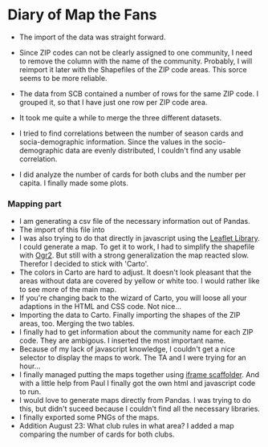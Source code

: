 # Diary of Map the Fans

- The import of the data was straight forward. 

- Since ZIP codes can not be clearly assigned to one community, I need to remove the column with the name of the community. Probably, I will reimport it later with the Shapefiles of the ZIP code areas. This sorce seems to be more reliable. 
- The data from SCB contained a number of rows for the same ZIP code. I grouped it, so that I have just one row per ZIP code area.
- It took me quite a while to merge the three different datasets. 
- I tried to find correlations between the number of season cards and socia-demographic information. Since the values in the socio-demographic data are evenly distributed, I couldn't find any usable correlation.
- I did analyze the number of cards for both clubs and the number per capita. I finally made some plots. 

### Mapping part 

- I am generating a csv file of the necessary information out of Pandas. 
- The import of this file into 
- I was also trying to do that directly in javascript using the [Leaflet Library](http://leaflet.org). I could generate a map. To get it to work, I had to simplify the shapefile with [Ogr2](http://gdal.org/ogr2ogr.html). But still with a strong generalization the map reacted slow. Therefor I decided to stick with 'Carto'. 
- The colors in Carto are hard to adjust. It doesn't look pleasant that the areas without data are covered by yellow or white too. I would rather like to see more of the main map. 
- If you're changing back to the wizard of Carto, you will loose all your adaptions in the HTML and CSS code. Not nice...
- Importing the data to Carto. Finally importing the shapes of the ZIP areas, too. Merging the two tables. 
- I finally had to get information about the community name for each ZIP code. They are ambigous. I inserted the most important name.
- Because of my lack of javascript knowledge, I couldn't get a nice selector to display the maps to work. The TA and I were trying for an hour...
- I finally managed putting the maps together using [iframe scaffolder](http://pirhoo.github.io/iframe-scaffolder/). And with a little help from Paul I finally got the own html and javascript code to run. 
- I would love to generate maps directly from Pandas. I was trying to do this, but didn't suceed because I couldn't find all the necessary libraries.
- I finally exported some PNGs of the maps. 
- Addition August 23: What club rules in what area? I added a map comparing the number of cards for both clubs. 


